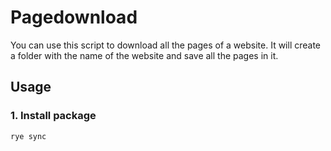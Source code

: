 # Pagedownload

You can use this script to download all the pages of a website. It will create a folder with the name of the website and save all the pages in it.

## Usage
### 1. Install package
```bash
rye sync
```

